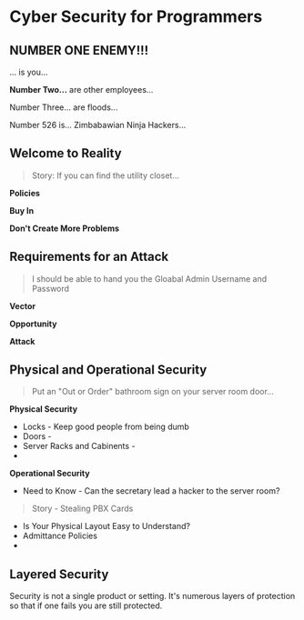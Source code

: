 # Cyber Security for Programmers

## NUMBER ONE ENEMY!!!
... is you...

**Number Two...** are other employees...

Number Three... are floods...

Number 526 is... Zimbabawian Ninja Hackers...

## Welcome to Reality
>Story: If you can find the utility closet...

**Policies**

**Buy In**

**Don't Create More Problems**


## Requirements for an Attack
>I should be able to hand you the Gloabal Admin Username and Password

**Vector**

**Opportunity**

**Attack**

## Physical and Operational Security
>Put an "Out or Order" bathroom sign on your server room door...

**Physical Security**
- Locks - Keep good people from being dumb
- Doors -
- Server Racks and Cabinents - 
- 

**Operational Security**
  - Need to Know - Can the secretary lead a hacker to the server room?
  >Story - Stealing PBX Cards
  - Is Your Physical Layout Easy to Understand?
  - Admittance Policies
  - 

## Layered Security

Security is not a single product or setting.  It's numerous layers of protection so that if one fails you are still protected.

